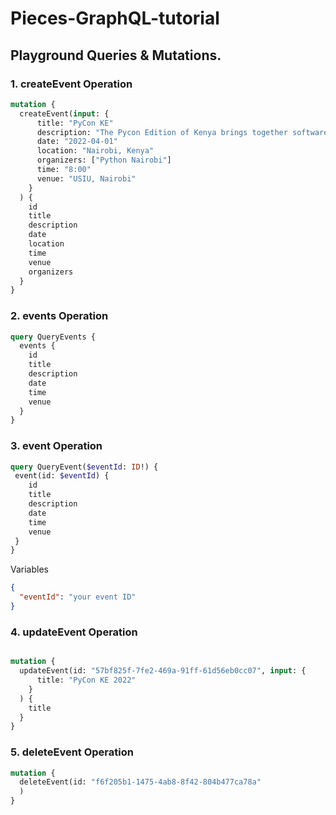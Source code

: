 # Pieces-GraphQL-tutorial

## Playground Queries & Mutations.

### 1. createEvent Operation

```GraphQL
mutation {
  createEvent(input: {
      title: "PyCon KE"
      description: "The Pycon Edition of Kenya brings together software devs, startups, students, learning instutions and people passionate about python and its ecosystem."
      date: "2022-04-01"
      location: "Nairobi, Kenya"
      organizers: ["Python Nairobi"]
      time: "8:00"
      venue: "USIU, Nairobi"
    }
  ) {
    id
    title
    description
    date
    location
    time
    venue
    organizers
  }
}
```

### 2. events Operation

```GraphQL
query QueryEvents {
  events {
    id
    title
    description
    date
    time
    venue
  }
}
```

### 3. event Operation

```GraphQL
query QueryEvent($eventId: ID!) {
 event(id: $eventId) {
    id
    title
    description
    date
    time
    venue
 }
}
```
Variables

```JSON
{
  "eventId": "your event ID"
}
```

### 4. updateEvent Operation

```GraphQL

mutation {
  updateEvent(id: "57bf825f-7fe2-469a-91ff-61d56eb0cc07", input: {
      title: "PyCon KE 2022"
    }
  ) {
    title
  }
}
```

### 5. deleteEvent Operation
```GraphQL
mutation {
  deleteEvent(id: "f6f205b1-1475-4ab8-8f42-804b477ca78a"
  ) 
}
```
